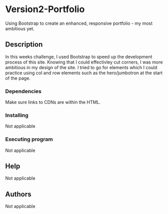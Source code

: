 # Version2-Portfolio
Using Bootstrap to create an enhanced, responsive portfolio - my most ambitious yet.

## Description

In this weeks challenge, I used Bootstrap to speed up the development process of this site. Knowing that I could effectivley cut corners, I was more ambitious in my design of the site. I tried to go for elements which I could practice using col and row elements such as the hero/jumbotron at the start of the page.

### Dependencies

Make sure links to CDNs are within the HTML.

### Installing

Not applicable

### Executing program

Not applicable

## Help

Not applicable

## Authors

Not applicable

